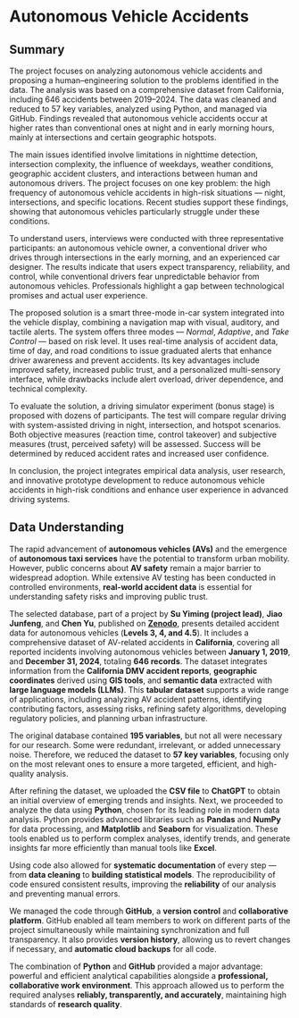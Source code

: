 # Autonomous Vehicle Accidents
## Summary
The project focuses on analyzing autonomous vehicle accidents and proposing a human–engineering solution to the problems identified in the data. The analysis was based on a comprehensive dataset from California, including 646 accidents between 2019–2024. The data was cleaned and reduced to 57 key variables, analyzed using Python, and managed via GitHub. Findings revealed that autonomous vehicle accidents occur at higher rates than conventional ones at night and in early morning hours, mainly at intersections and certain geographic hotspots.

The main issues identified involve limitations in nighttime detection, intersection complexity, the influence of weekdays, weather conditions, geographic accident clusters, and interactions between human and autonomous drivers. The project focuses on one key problem: the high frequency of autonomous vehicle accidents in high-risk situations — night, intersections, and specific locations. Recent studies support these findings, showing that autonomous vehicles particularly struggle under these conditions.

To understand users, interviews were conducted with three representative participants: an autonomous vehicle owner, a conventional driver who drives through intersections in the early morning, and an experienced car designer. The results indicate that users expect transparency, reliability, and control, while conventional drivers fear unpredictable behavior from autonomous vehicles. Professionals highlight a gap between technological promises and actual user experience.

The proposed solution is a smart three-mode in-car system integrated into the vehicle display, combining a navigation map with visual, auditory, and tactile alerts. The system offers three modes — *Normal*, *Adaptive*, and *Take Control* — based on risk level. It uses real-time analysis of accident data, time of day, and road conditions to issue graduated alerts that enhance driver awareness and prevent accidents. Its key advantages include improved safety, increased public trust, and a personalized multi-sensory interface, while drawbacks include alert overload, driver dependence, and technical complexity.

To evaluate the solution, a driving simulator experiment (bonus stage) is proposed with dozens of participants. The test will compare regular driving with system-assisted driving in night, intersection, and hotspot scenarios. Both objective measures (reaction time, control takeover) and subjective measures (trust, perceived safety) will be assessed. Success will be determined by reduced accident rates and increased user confidence.

In conclusion, the project integrates empirical data analysis, user research, and innovative prototype development to reduce autonomous vehicle accidents in high-risk conditions and enhance user experience in advanced driving systems.


## Data Understanding  

The rapid advancement of **autonomous vehicles (AVs)** and the emergence of **autonomous taxi services** have the potential to transform urban mobility. However, public concerns about **AV safety** remain a major barrier to widespread adoption. While extensive AV testing has been conducted in controlled environments, **real-world accident data** is essential for understanding safety risks and improving public trust.  

The selected database, part of a project by **Su Yiming (project lead)**, **Jiao Junfeng**, and **Chen Yu**, published on [**Zenodo**](https://zenodo.org/records/15937591), presents detailed accident data for autonomous vehicles (**Levels 3, 4, and 4.5**). It includes a comprehensive dataset of AV-related accidents in **California**, covering all reported incidents involving autonomous vehicles between **January 1, 2019**, and **December 31, 2024**, totaling **646 records**. The dataset integrates information from the **California DMV accident reports**, **geographic coordinates** derived using **GIS tools**, and **semantic data** extracted with **large language models (LLMs)**. This **tabular dataset** supports a wide range of applications, including analyzing AV accident patterns, identifying contributing factors, assessing risks, refining safety algorithms, developing regulatory policies, and planning urban infrastructure.  

The original database contained **195 variables**, but not all were necessary for our research. Some were redundant, irrelevant, or added unnecessary noise. Therefore, we reduced the dataset to **57 key variables**, focusing only on the most relevant ones to ensure a more targeted, efficient, and high-quality analysis.  

After refining the dataset, we uploaded the **CSV file** to **ChatGPT** to obtain an initial overview of emerging trends and insights. Next, we proceeded to analyze the data using **Python**, chosen for its leading role in modern data analysis. Python provides advanced libraries such as **Pandas** and **NumPy** for data processing, and **Matplotlib** and **Seaborn** for visualization. These tools enabled us to perform complex analyses, identify trends, and generate insights far more efficiently than manual tools like **Excel**.  

Using code also allowed for **systematic documentation** of every step — from **data cleaning** to **building statistical models**. The reproducibility of code ensured consistent results, improving the **reliability** of our analysis and preventing manual errors.  

We managed the code through **GitHub**, a **version control** and **collaborative platform**. GitHub enabled all team members to work on different parts of the project simultaneously while maintaining synchronization and full transparency. It also provides **version history**, allowing us to revert changes if necessary, and **automatic cloud backups** for all code.  

The combination of **Python** and **GitHub** provided a major advantage: powerful and efficient analytical capabilities alongside a **professional, collaborative work environment**. This approach allowed us to perform the required analyses **reliably, transparently, and accurately**, maintaining high standards of **research quality**.

